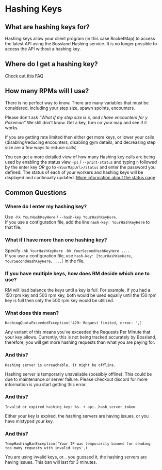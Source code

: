 # Hashing Keys

## What are hashing keys for?
Hashing keys allow your client program (in this case RocketMap) to access the latest API using the Bossland Hashing service. It is no longer possible to access the API without a hashing key.

## Where do I get a hashing key?
[Check out this FAQ](https://talk.pogodev.org/d/55-api-hashing-service-f-a-q)

## How many RPMs will I use?
There is no perfect way to know. There are many variables that must be considered, including your step size, spawn spoints, encounters.

Please don't ask *"What if my step size is _x_, and I have encounters for _y_ Pokemon"*
We still don't know.  Get a key, turn on your map and see if it works.

If you are getting rate limited then either get more keys, or lower your calls (disabling/reducing encounters, disabling gym details, and decreasing step size are a few ways to reduce calls)

You can get a more detailed view of how many Hashing key calls are being used by enabling the status view `-ps` / `--print-status` and typing `h` followed by the enter key *OR* go to `<YourMapUrl>/status` and enter the password you defined. The status of each of your workers and hashing keys will be displayed and continually updated. [More information about the status page](https://rocketmap.readthedocs.io/en/develop/extras/status-page.html)  

## Common Questions

### Where do I enter my hashing key?
Use `-hk YourHashKeyHere` / `--hash-key YourHashKeyHere`.  
If you use a configuration file, add the line `hash-key: YourHashKeyHere` to that file.

### What if I have more than one hashing key?
Specify `-hk YourHashKeyHere -hk YourSecondHashKeyHere ...`.  
If you use a configuration file, use `hash-key: [YourHashKeyHere, YourSecondHashKeyHere, ...]` in the file.

### If you have multiple keys, how does RM decide which one to use?
RM will load balance the keys until a key is full. For example, if you had a 150 rpm key and 500 rpm key, both would be used equally until the 150 rpm key is full then only the 500 rpm key would be utilized.

### What does this mean? 
```
HashingQuotaExceededException('429: Request limited, error: ',)
```
Any variant of this means you've exceeded the Requests Per Minute that your key allows. Currently, this is not being tracked accurately by Bossland, therefore, you will get more hashing requests than what you are paying for.

### And this? 
```
Hashing server is unreachable, it might be offline.
```
Hashing server is temporarily unavailable (possibly offline). This could be due to maintenance or server failure. Please checkout discord for more information is you start getting this error.

### And this? 
```
Invalid or expired hashing key: %s. + api._hash_server_token
```
Either your key is expired, the hashing servers are having issues, or you have mistyped your key.

### And this? 
```
TempHashingBanException('Your IP was temporarily banned for sending too many requests with invalid keys',)
```
You are using invalid keys, or... you guessed it, the hashing servers are having issues. This ban will last for 3 minutes. 
